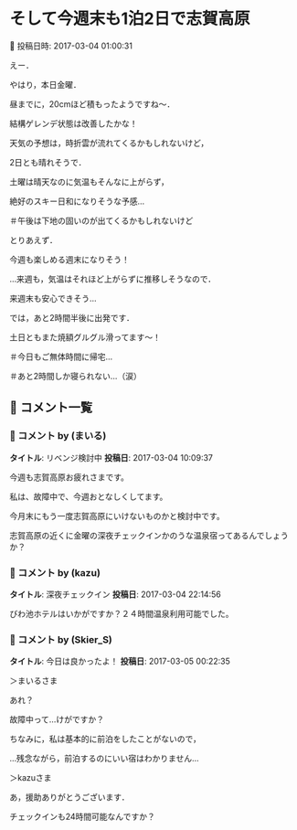 # そして今週末も1泊2日で志賀高原

📅 投稿日時: 2017-03-04 01:00:31

えー．


やはり，本日金曜．


昼までに，20cmほど積もったようですね～．


結構ゲレンデ状態は改善したかな！





天気の予想は，時折雲が流れてくるかもしれないけど，


2日とも晴れそうで．


土曜は晴天なのに気温もそんなに上がらず，


絶好のスキー日和になりそうな予感…


＃午後は下地の固いのが出てくるかもしれないけど





とりあえず．


今週も楽しめる週末になりそう！





…来週も，気温はそれほど上がらずに推移しそうなので．


来週末も安心できそう…





では，あと2時間半後に出発です．


土日ともまた焼額グルグル滑ってます～！





＃今日もご無体時間に帰宅…


＃あと2時間しか寝られない…（涙）

## 💬 コメント一覧

### 💬 コメント by (まいる)
**タイトル**: リベンジ検討中
**投稿日**: 2017-03-04 10:09:37

今週も志賀高原お疲れさまです。

私は、故障中で、今週おとなしくしてます。

今月末にもう一度志賀高原にいけないものかと検討中です。

志賀高原の近くに金曜の深夜チェックインかのうな温泉宿ってあるんでしょうか？

### 💬 コメント by (kazu)
**タイトル**: 深夜チェックイン
**投稿日**: 2017-03-04 22:14:56

びわ池ホテルはいかがですか？２４時間温泉利用可能でした。

### 💬 コメント by (Skier_S)
**タイトル**: 今日は良かったよ！
**投稿日**: 2017-03-05 00:22:35

＞まいるさま

あれ？

故障中って…けがですか？

ちなみに，私は基本的に前泊をしたことがないので，

…残念ながら，前泊するのにいい宿はわかりません…



＞kazuさま

あ，援助ありがとうございます．

チェックインも24時間可能なんですか？

